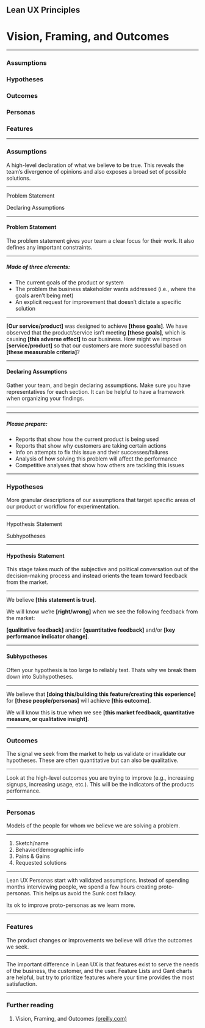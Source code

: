 ## Lean UX Principles
# Vision, Framing, and&nbsp;Outcomes

---

<!-- .slide: data-background="./img/funnel-new-grad-50.png" -->
### Assumptions
### Hypotheses
### Outcomes
### Personas
### Features

---

### Assumptions
A high-level declaration of what we believe to be true.
This reveals the team’s divergence of opinions and also exposes a broad set of possible solutions.

---

<!-- .slide: data-background="./img/funnel-open-50.png" -->
Problem Statement

Declaring Assumptions

---

#### Problem Statement
The problem statement gives your team a clear focus for their work. It also defines any important constraints.

---

##### Made of three elements:
* The current goals of the product or system
* The problem the business stakeholder wants addressed (i.e., where the goals aren’t being met)
* An explicit request for improvement that doesn’t dictate a specific solution

---

**[Our service/product]** was designed to achieve **[these goals]**. We have observed that the product/service isn’t meeting **[these goals]**, which is causing **[this adverse effect]** to our business. How might we improve **[service/product]** so that our customers are more successful based on **[these measurable criteria]**?

---

#### Declaring Assumptions
Gather your team, and begin declaring assumptions. Make sure you have representatives for each section. It can be helpful to have a framework when organizing your findings.

---

<!-- .slide: data-background="./img/assumptions-canvas.png" -->

---

##### Please prepare:
* Reports that show how the current product is being used
* Reports that show why customers are taking certain actions
* Info on attempts to fix this issue and their successes/failures
* Analysis of how solving this problem will affect the performance
* Competitive analyses that show how others are tackling this issues

---

### Hypotheses
More granular descriptions of our assumptions that target specific areas of our product or workflow for experimentation.

---

<!-- .slide: data-background="./img/funnel-open-50.png" -->
Hypothesis Statement

Subhypotheses

---

#### Hypothesis Statement
This stage takes much of the subjective and political conversation out of the decision-making process and instead orients the team toward feedback from the market.

---

We believe **[this statement is true]**.

We will know we’re **[right/wrong]** when we see the following feedback from the market:

**[qualitative feedback]** and/or **[quantitative feedback]** and/or **[key performance indicator change]**.

---

#### Subhypotheses
Often your hypothesis is too large to reliably test. Thats why we break them down into Subhypotheses.

---

We believe that **[doing this/building this feature/creating this experience]** for **[these people/personas]** will achieve **[this outcome]**.

We will know this is true when we see **[this market feedback, quantitative measure, or qualitative insight]**.

---

### Outcomes
The signal we seek from the market to help us validate or invalidate our hypotheses. These are often quantitative but can also be qualitative.

---

Look at the high-level outcomes you are trying to improve (e.g., increasing signups, increasing usage, etc.). This will be the indicators of the products performance.

---

### Personas
Models of the people for whom we believe we are solving a problem.

---

1. Sketch/name
1. Behavior/demographic info
1. Pains & Gains
1. Requested solutions

---

Lean UX Personas start with validated assumptions. Instead of spending months interviewing people, we spend a few hours creating proto-personas. This helps us avoid the Sunk cost fallacy. 

Its ok to improve proto-personas as we learn more.

---

### Features
The product changes or improvements we believe will drive the outcomes we seek.

---

The important difference in Lean UX is that features exist to serve the needs of the business, the customer, and the user. Feature Lists and Gant charts are helpful, but try to prioritize features where your time provides the most satisfaction.

---

### Further reading

1. Vision, Framing, and Outcomes [(oreilly.com)](https://www.oreilly.com/library/view/designing-for-product/9781491971451/ch05.html)